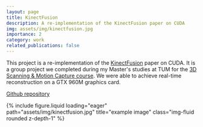 ```yaml
---
layout: page
title: KinectFusion
description: A re-implementation of the KinectFusion paper on CUDA
img: assets/img/kinectfusion.jpg
importance: 2
category: work
related_publications: false
---
```


This project is a re-implementation of the  [KinectFusion](https://www.microsoft.com/en-us/research/wp-content/uploads/2016/02/ismar2011.pdf) paper on CUDA. It is a group project we completed during my Master's studies at TUM for the [3D Scanning & Motion Capture course](https://niessner.github.io/3DScanning/). We were able to achieve real-time reconstruction on a GTX 960M graphics card.


[Github repository](https://github.com/isikmustafa/kinectfusion-cuda)


<div class="row">
    <div class="col-sm mt-3 mt-md-0">
        {% include figure.liquid loading="eager" path="assets/img/kinectfusion.jpg" title="example image" class="img-fluid rounded z-depth-1" %}
    </div>
</div>